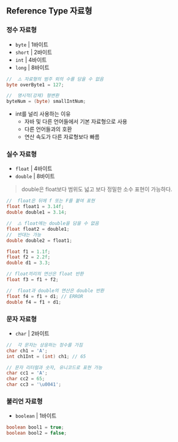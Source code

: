 ## Reference Type 자료형

### 정수 자료형

- `byte` | 1바이트
- `short` | 2바이트
- `int` | 4바이트
- `long` | 8바이트

```java
//  ⚠️ 자료형의 범주 외의 수를 담을 수 없음
byte overByte1 = 127;

//  명시적(강제) 형변환
byteNum = (byte) smallIntNum;
```

- int를 널리 사용하는 이유
  - 자바 및 다른 언어들에서 기본 자료형으로 사용
  - 다른 언어들과의 호환
  - 연산 속도가 다른 자료형보다 빠름

### 실수 자료형

- `float` | 4바이트
- `double` | 8바이트

> double은 float보다 범위도 넓고 보다 정밀한 소수 표현이 가능하다.

```java
//  float은 뒤에 f 또는 F를 붙여 표현
float float1 = 3.14f;
double double1 = 3.14;

//  ⚠️ float에는 double을 담을 수 없음
float float2 = double1;
//  반대는 가능
double double2 = float1;

float f1 = 1.1f;
float f2 = 2.2f;
double d1 = 3.3;

// float끼리의 연산은 float 반환
float f3 = f1 + f2;

//  float과 double의 연산은 double 반환
float f4 = f1 + d1; // ERROR
double f4 = f1 + d1;
```

### 문자 자료형

- `char` | 2바이트

```java
//  각 문자는 상응하는 정수를 가짐
char ch1 = 'A';
int ch1Int = (int) ch1; // 65

// 문자 리터럴과 숫자, 유니코드로 표현 가능
char cc1 = 'A';
char cc2 = 65;
char cc3 = '\u0041';
```

### 불리언 자료형

- `boolean` | 1바이트

```java
boolean bool1 = true;
boolean bool2 = false;
```
